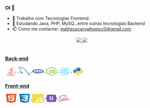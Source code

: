 ### OI 👋

- 🔭 Trabalho com Tecnologias Frontend.
- 🌱 Estudando Java, PHP, MySQ...entre outras tecnologias Backend
- 📫 Como me contactar: matheuscarvalhomcc0@gmail.com
<div align="center">
  <a href="https://github.com/costacarv">
  <img height="180em" src="https://github-readme-stats.vercel.app/api?username=costacarv&show_icons=true&theme=dark&include_all_commits=true&count_private=true"/>
  <img height="180em" src="https://github-readme-stats.vercel.app/api/top-langs/?username=costacarv&layout=compact&langs_count=7&theme=dark"/>
</div>
<div style="display: inline_block"><br>
  <h3> Back-end </h3>
  <img align="center" alt="MatheusCarvalho-Java" height="30" width="40" src="https://raw.githubusercontent.com/devicons/devicon/master/icons/java/java-plain.svg">
  <img align="center" alt="MatheusCarvlho-Mysql" height="30" width="40" src="https://raw.githubusercontent.com/devicons/devicon/master/icons/mysql/mysql-plain.svg">
  <img align="center" alt="MatheusCarvalho-PHP" height="30" width="40" src="https://raw.githubusercontent.com/devicons/devicon/master/icons/php/php-plain.svg">
  <img align="center" alt="MatheusCarvalho-Js" height="30" width="40" src="https://raw.githubusercontent.com/devicons/devicon/master/icons/nodejs/nodejs-plain.svg">
  <img align="center" alt="MatheusCarvalho-React" height="30" width="40" src="https://raw.githubusercontent.com/devicons/devicon/master/icons/react/react-original.svg">
  <img align="center" alt="MatheusCarvalho-Python" height="30" width="40" src="https://raw.githubusercontent.com/devicons/devicon/master/icons/python/python-original.svg">
 <h3> Front-end </h3>
 <img align="center" alt="HTML" height="30" width="40" src="https://raw.githubusercontent.com/devicons/devicon/master/icons/html5/html5-original.svg">
 <img align="center" alt="CSS" height="30" width="40" src="https://raw.githubusercontent.com/devicons/devicon/master/icons/css3/css3-original.svg">  
 <img align="center" alt="Js" height="30" width="40" src="https://raw.githubusercontent.com/devicons/devicon/master/icons/javascript/javascript-plain.svg"> 
 <img align="center" alt="Js" height="30" width="40" src="https://raw.githubusercontent.com/devicons/devicon/master/icons/bootstrap/bootstrap-plain.svg"> 
 <img align="center" alt="Js" height="30" width="40" src="https://raw.githubusercontent.com/devicons/devicon/master/icons/sass/sass-original.svg"> 
</div>
